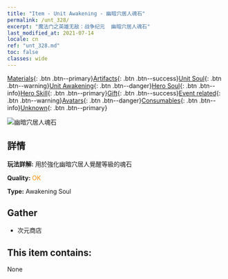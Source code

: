 ```yaml
---
title: "Item - Unit Awakening - 幽暗穴居人魂石"
permalink: /unt_328/
excerpt: "魔法门之英雄无敌：战争纪元  幽暗穴居人魂石"
last_modified_at: 2021-07-14
locale: cn
ref: "unt_328.md"
toc: false
classes: wide
---
```

 [Materials](/ItemsCN/){: .btn .btn--primary}[Artifacts](/ItemsCN/Artifacts/){: .btn .btn--success}[Unit Soul](/ItemsCN/UnitSoul/){: .btn .btn--warning}[Unit Awakening](/ItemsCN/UnitAwakening/){: .btn .btn--danger}[Hero Soul](/ItemsCN/HeroSoul/){: .btn .btn--info}[Hero Skill](/ItemsCN/HeroSkill/){: .btn .btn--primary}[Gift](/ItemsCN/Gift/){: .btn .btn--success}[Event related](/ItemsCN/Events/){: .btn .btn--warning}[Avatars](/ItemsCN/Avatars/){: .btn .btn--danger}[Consumables](/ItemsCN/Consumables/){: .btn .btn--info}[Unknown](/ItemsCN/Unknown/){: .btn .btn--primary}

 ![幽暗穴居人魂石](/images/u/tia_dongxueren.jpg)

## 詳情
 **玩法詳解:** 用於強化幽暗穴居人覺醒等級的魂石

 **Quality:** <span style="color: #FF8C00">OK</span>

 **Type:** Awakening Soul

## Gather

*    次元商店 

## This item contains:

  None

